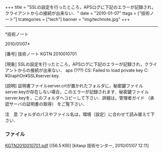 ﻿+++
title = "SSLの設定を行ったところ，APSログに下記のエラーが記録され，クライアントからの接続が出来ない．"
date = "2010-01-07"
ttags = ["技術ノート"]
tcategories = ["tech"]
banner = "img/technote.jpg"
+++

-----------------------------------------------------------------------------------------------------------------------------

*技術ノート

2010/01/07*


[番号]
技術ノート KGTN 2010010701

[現象]
SSLの設定を行ったところ，APSログに下記のエラーが記録され，クライアントからの接続が出来ない．
aps (???) CS: Failed to load private key C:¥GraphOn¥SSL¥server.key.

[説明]
証明書ファイルserver.crtが置かれたフォルダに，秘密鍵ファイルserver.keyが存在しない場合，このエラーが記録されます．秘密鍵ファイルserver.keyを，このフォルダへコピーして下さい．詳細は，管理者ガイド
（承認サーバの証明書の取得） をご覧下さい．

注　意
フォルダのパスやファイル名は，環境（設定）に合わせて読み替えて下さい．


### ファイル

 
 


[KGTN2010010701.pdf](http://techreport.kitasp.net/attachments/download/42/KGTN2010010701.pdf)
 [(56.5 KB)] [kitasp 技術センター, 2010/01/07
12:11]


 


 

